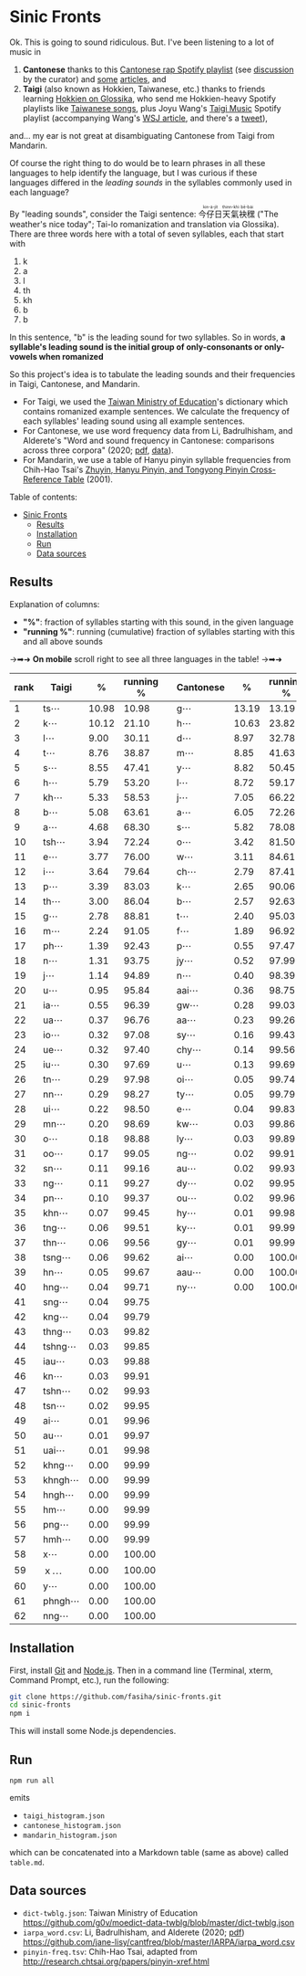 # Sinic Fronts
Ok. This is going to sound ridiculous. But. I've been listening to a lot of music in
1. **Cantonese** thanks to this [Cantonese rap Spotify playlist](https://open.spotify.com/playlist/38CDvH0GDbmI9bwl9irOQM?si=8ea4f080f12c416d) (see [discussion](https://old.reddit.com/r/Cantonese/comments/rsbxn8/my_cantonese_rap_spotify_playlist_that_ive_been/) by the curator) and [some](https://www.scmp.com/news/hong-kong/politics/article/3134073/forget-k-pop-why-hong-kong-canto-pop-singers-keung-serrini) [articles](https://globalvoices.org/2021/11/11/a-dive-into-young-peoples-discontent-through-the-hong-kong-indie-band-my-little-airport/), and
2. **Taigi** (also known as Hokkien, Taiwanese, etc.) thanks to friends learning [Hokkien on Glossika](https://ai.glossika.com/language/learn-taiwanese-hokkien), who send me Hokkien-heavy Spotify playlists like [Taiwanese songs](https://open.spotify.com/playlist/3TuT6QBLK9X9BDiKetjgrM?si=7d03027fb7f546d9), plus Joyu Wang's [Taigi Music](https://t.co/0JF82KJSco) Spotify playlist (accompanying Wang's [WSJ article](https://www.wsj.com/articles/chinese-pressure-fuels-an-unlikely-language-revival-in-taiwan-11640178003?reflink=desktopwebshare_permalink), and there's a [tweet](https://mobile.twitter.com/joyuwang/status/1473903487025299456)), 

and… my ear is not great at disambiguating Cantonese from Taigi from Mandarin.

Of course the right thing to do would be to learn phrases in all these languages to help identify the language, but I was curious if these languages differed in the *leading sounds* in the syllables commonly used in each language?

By "leading sounds", consider the Taigi sentence: <ruby>今仔日<rt>kin-á-ji̍t</rt></ruby><ruby>天氣<rt>thinn-khì</rt></ruby><ruby>袂䆀<rt>bē-bái</rt></ruby> ("The weather's nice today"; Tai-lo romanization and translation via Glossika). There are three words here with a total of seven syllables, each that start with
1. k
2. a
3. l
4. th
5. kh
6. b
7. b

In this sentence, "b" is the leading sound for two syllables. So in words, **a syllable's leading sound is the initial group of only-consonants or only-vowels when romanized**

So this project's idea is to tabulate the leading sounds and their frequencies in Taigi, Cantonese, and Mandarin.
- For Taigi, we used the [Taiwan Ministry of Education](https://github.com/g0v/moedict-data-twblg/blob/master/dict-twblg.json)'s dictionary which contains romanized example sentences. We calculate the frequency of each syllables' leading sound using all example sentences.
- For Cantonese, we use word frequency data from Li, Badrulhisham, and Alderete's "Word and sound frequency in Cantonese: comparisons across three corpora" (2020; [pdf](https://www.sfu.ca/~alderete/pubs/liEtal2020_cantfreq.pdf), [data](https://github.com/jane-lisy/cantfreq/blob/master/IARPA/iarpa_word.csv)).
- For Mandarin, we use a table of Hanyu pinyin syllable frequencies from Chih-Hao Tsai's [Zhuyin, Hanyu Pinyin, and Tongyong Pinyin Cross-Reference Table](http://research.chtsai.org/papers/pinyin-xref.html) (2001).

Table of contents:
- [Sinic Fronts](#sinic-fronts)
  - [Results](#results)
  - [Installation](#installation)
  - [Run](#run)
  - [Data sources](#data-sources)

## Results
Explanation of columns:
- **"%"**: fraction of syllables starting with this sound, in the given language
- **"running %"**: running (cumulative) fraction of syllables starting with this and all above sounds

→➡︎➜ **On mobile** scroll right to see all three languages in the table! →➡︎➜

| rank | Taigi  | %     | running % |     | Cantonese | %     | running % |     | Mandarin | %    | running % |
| ---- | ------ | ----- | --------- | --- | --------- | ----- | --------- | --- | -------- | ---- | --------- |
| 1    | ts⋯    | 10.98 | 10.98     |     | g⋯        | 13.19 | 13.19     |     | y⋯       | 9.89 | 9.89      |
| 2    | k⋯     | 10.12 | 21.10     |     | h⋯        | 10.63 | 23.82     |     | j⋯       | 7.88 | 17.77     |
| 3    | l⋯     | 9.00  | 30.11     |     | d⋯        | 8.97  | 32.78     |     | x⋯       | 7.57 | 25.34     |
| 4    | t⋯     | 8.76  | 38.87     |     | m⋯        | 8.85  | 41.63     |     | d⋯       | 7.33 | 32.67     |
| 5    | s⋯     | 8.55  | 47.41     |     | y⋯        | 8.82  | 50.45     |     | sh⋯      | 7.14 | 39.81     |
| 6    | h⋯     | 5.79  | 53.20     |     | l⋯        | 8.72  | 59.17     |     | zh⋯      | 6.42 | 46.23     |
| 7    | kh⋯    | 5.33  | 58.53     |     | j⋯        | 7.05  | 66.22     |     | l⋯       | 5.23 | 51.46     |
| 8    | b⋯     | 5.08  | 63.61     |     | a⋯        | 6.05  | 72.26     |     | g⋯       | 5.09 | 56.54     |
| 9    | a⋯     | 4.68  | 68.30     |     | s⋯        | 5.82  | 78.08     |     | h⋯       | 4.47 | 61.01     |
| 10   | tsh⋯   | 3.94  | 72.24     |     | o⋯        | 3.42  | 81.50     |     | w⋯       | 4.38 | 65.39     |
| 11   | e⋯     | 3.77  | 76.00     |     | w⋯        | 3.11  | 84.61     |     | b⋯       | 4.22 | 69.61     |
| 12   | i⋯     | 3.64  | 79.64     |     | ch⋯       | 2.79  | 87.41     |     | t⋯       | 4.08 | 73.69     |
| 13   | p⋯     | 3.39  | 83.03     |     | k⋯        | 2.65  | 90.06     |     | z⋯       | 3.34 | 77.04     |
| 14   | th⋯    | 3.00  | 86.04     |     | b⋯        | 2.57  | 92.63     |     | q⋯       | 3.25 | 80.29     |
| 15   | g⋯     | 2.78  | 88.81     |     | t⋯        | 2.40  | 95.03     |     | ch⋯      | 2.77 | 83.06     |
| 16   | m⋯     | 2.24  | 91.05     |     | f⋯        | 1.89  | 96.92     |     | m⋯       | 2.71 | 85.77     |
| 17   | ph⋯    | 1.39  | 92.43     |     | p⋯        | 0.55  | 97.47     |     | f⋯       | 2.69 | 88.47     |
| 18   | n⋯     | 1.31  | 93.75     |     | jy⋯       | 0.52  | 97.99     |     | r⋯       | 2.21 | 90.68     |
| 19   | j⋯     | 1.14  | 94.89     |     | n⋯        | 0.40  | 98.39     |     | k⋯       | 2.06 | 92.74     |
| 20   | u⋯     | 0.95  | 95.84     |     | aai⋯      | 0.36  | 98.75     |     | n⋯       | 1.97 | 94.71     |
| 21   | ia⋯    | 0.55  | 96.39     |     | gw⋯       | 0.28  | 99.03     |     | s⋯       | 1.82 | 96.53     |
| 22   | ua⋯    | 0.37  | 96.76     |     | aa⋯       | 0.23  | 99.26     |     | p⋯       | 1.16 | 97.69     |
| 23   | io⋯    | 0.32  | 97.08     |     | sy⋯       | 0.16  | 99.43     |     | c⋯       | 1.08 | 98.78     |
| 24   | ue⋯    | 0.32  | 97.40     |     | chy⋯      | 0.14  | 99.56     |     | e⋯       | 0.60 | 99.38     |
| 25   | iu⋯    | 0.30  | 97.69     |     | u⋯        | 0.13  | 99.69     |     | a⋯       | 0.32 | 99.70     |
| 26   | tn⋯    | 0.29  | 97.98     |     | oi⋯       | 0.05  | 99.74     |     | ou⋯      | 0.15 | 99.85     |
| 27   | nn⋯    | 0.29  | 98.27     |     | ty⋯       | 0.05  | 99.79     |     | ai⋯      | 0.09 | 99.94     |
| 28   | ui⋯    | 0.22  | 98.50     |     | e⋯        | 0.04  | 99.83     |     | ao⋯      | 0.03 | 99.98     |
| 29   | mn⋯    | 0.20  | 98.69     |     | kw⋯       | 0.03  | 99.86     |     | o⋯       | 0.02 | 100.00    |
| 30   | o⋯     | 0.18  | 98.88     |     | ly⋯       | 0.03  | 99.89     |     | ei⋯      | 0.00 | 100.00    |
| 31   | oo⋯    | 0.17  | 99.05     |     | ng⋯       | 0.02  | 99.91     |     |          |      |           |
| 32   | sn⋯    | 0.11  | 99.16     |     | au⋯       | 0.02  | 99.93     |     |          |      |           |
| 33   | ng⋯    | 0.11  | 99.27     |     | dy⋯       | 0.02  | 99.95     |     |          |      |           |
| 34   | pn⋯    | 0.10  | 99.37     |     | ou⋯       | 0.02  | 99.96     |     |          |      |           |
| 35   | khn⋯   | 0.07  | 99.45     |     | hy⋯       | 0.01  | 99.98     |     |          |      |           |
| 36   | tng⋯   | 0.06  | 99.51     |     | ky⋯       | 0.01  | 99.99     |     |          |      |           |
| 37   | thn⋯   | 0.06  | 99.56     |     | gy⋯       | 0.01  | 99.99     |     |          |      |           |
| 38   | tsng⋯  | 0.06  | 99.62     |     | ai⋯       | 0.00  | 100.00    |     |          |      |           |
| 39   | hn⋯    | 0.05  | 99.67     |     | aau⋯      | 0.00  | 100.00    |     |          |      |           |
| 40   | hng⋯   | 0.04  | 99.71     |     | ny⋯       | 0.00  | 100.00    |     |          |      |           |
| 41   | sng⋯   | 0.04  | 99.75     |     |           |       |           |     |          |      |           |
| 42   | kng⋯   | 0.04  | 99.79     |     |           |       |           |     |          |      |           |
| 43   | thng⋯  | 0.03  | 99.82     |     |           |       |           |     |          |      |           |
| 44   | tshng⋯ | 0.03  | 99.85     |     |           |       |           |     |          |      |           |
| 45   | iau⋯   | 0.03  | 99.88     |     |           |       |           |     |          |      |           |
| 46   | kn⋯    | 0.03  | 99.91     |     |           |       |           |     |          |      |           |
| 47   | tshn⋯  | 0.02  | 99.93     |     |           |       |           |     |          |      |           |
| 48   | tsn⋯   | 0.02  | 99.95     |     |           |       |           |     |          |      |           |
| 49   | ai⋯    | 0.01  | 99.96     |     |           |       |           |     |          |      |           |
| 50   | au⋯    | 0.01  | 99.97     |     |           |       |           |     |          |      |           |
| 51   | uai⋯   | 0.01  | 99.98     |     |           |       |           |     |          |      |           |
| 52   | khng⋯  | 0.00  | 99.99     |     |           |       |           |     |          |      |           |
| 53   | khngh⋯ | 0.00  | 99.99     |     |           |       |           |     |          |      |           |
| 54   | hngh⋯  | 0.00  | 99.99     |     |           |       |           |     |          |      |           |
| 55   | hm⋯    | 0.00  | 99.99     |     |           |       |           |     |          |      |           |
| 56   | png⋯   | 0.00  | 99.99     |     |           |       |           |     |          |      |           |
| 57   | hmh⋯   | 0.00  | 99.99     |     |           |       |           |     |          |      |           |
| 58   | x⋯     | 0.00  | 100.00    |     |           |       |           |     |          |      |           |
| 59   | ｘ⋯    | 0.00  | 100.00    |     |           |       |           |     |          |      |           |
| 60   | y⋯     | 0.00  | 100.00    |     |           |       |           |     |          |      |           |
| 61   | phngh⋯ | 0.00  | 100.00    |     |           |       |           |     |          |      |           |
| 62   | nng⋯   | 0.00  | 100.00    |     |           |       |           |     |          |      |           |

## Installation
First, install [Git](https://git-scm.com/) and [Node.js](https://nodejs.org/). Then in a command line (Terminal, xterm, Command Prompt, etc.), run the following:
```bash
git clone https://github.com/fasiha/sinic-fronts.git
cd sinic-fronts
npm i
```
This will install some Node.js dependencies.

## Run
```
npm run all
```
emits
- `taigi_histogram.json`
- `cantonese_histogram.json`
- `mandarin_histogram.json`

which can be concatenated into a Markdown table (same as above) called `table.md`.

## Data sources
- `dict-twblg.json`: Taiwan Ministry of Education https://github.com/g0v/moedict-data-twblg/blob/master/dict-twblg.json
- `iarpa_word.csv`: Li, Badrulhisham, and Alderete (2020; [pdf](https://www.sfu.ca/~alderete/pubs/liEtal2020_cantfreq.pdf)) https://github.com/jane-lisy/cantfreq/blob/master/IARPA/iarpa_word.csv
- `pinyin-freq.tsv`: Chih-Hao Tsai, adapted from http://research.chtsai.org/papers/pinyin-xref.html